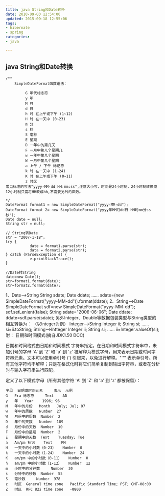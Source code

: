 ```yaml
---
title: java String和Date转换
date: 2010-09-03 12:54:00
updated: 2015-09-18 12:55:06
tags: 
- hibernate
- spring
categories: 
- java

---
```

## java String和Date转换
 

    /**
        SimpleDateFormat函数语法：
      
             G 年代标志符
             y 年
             M 月
             d 日
             h 时 在上午或下午 (1~12)
             H 时 在一天中 (0~23)
             m 分
             s 秒
             S 毫秒
             E 星期
             D 一年中的第几天
             F 一月中第几个星期几
             w 一年中第几个星期
             W 一月中第几个星期
             a 上午 / 下午 标记符
             k 时 在一天中 (1~24)
             K 时 在上午或下午 (0~11)
             z 时区
    常见标准的写法"yyyy-MM-dd HH:mm:ss",注意大小写，时间是24小时制，24小时制转换成12小时制只需将HH改成hh,不需要另外的函数。


<!--more-->


    */
    DateFormat format1 = new SimpleDateFormat("yyyy-MM-dd");        
    DateFormat format 2= new SimpleDateFormat("yyyy年MM月dd日 HH时mm分ss秒");        
    Date date = null;   
    String str = null;                 
               
    // String转Date   
    str = "2007-1-18";         
    try {   
               date = format1.parse(str);  
               data = format2.parse(str);
    } catch (ParseException e) {   
               e.printStackTrace();   
    }   
            
    //Date转String
    date=new Date();
    str=format1.format(date);
    str=format2.format(date);

1、Date——>String
String sdate;
Date ddate;
……
sdate=(new SimpleDateFormat("yyyy-MM-dd")).format(ddate);
2、String——>Date
SimpleDateFormat sdf=new SimpleDateFormat("yyyy-MM-dd");
sdf.setLenient(false);
String sdate="2006-06-06";
Date ddate;
ddate=sdf.parse(sdate);
另外Integer、Double等数据包装类型与String类型的相互转换为：
（以Integer为例）
Integer——>String
Integer ii;
String si;
……
si=ii.toString;
String——>Intteger
Integer ii;
String si;
……
ii=Integer.valueOf(si);
附：
日期和时间模式(摘自JDK1.50 DOC)

日期和时间格式由日期和时间模式 字符串指定。在日期和时间模式字符串中，未加引号的字母 'A' 到 'Z' 和 'a' 到 'z' 被解释为模式字母，用来表示日期或时间字符串元素。文本可以使用单引号 (') 引起来，以免进行解释。"''" 表示单引号。所有其他字符均不解释；只是在格式化时将它们简单复制到输出字符串，或者在分析时与输入字符串进行匹配。

定义了以下模式字母（所有其他字符 'A' 到 'Z' 和 'a' 到 'z' 都被保留）：

    字母 	日期或时间元素 	表示 	示例
    G 	Era 标志符 	Text 	AD
    y 	年 	Year 	1996; 96
    M 	年中的月份 	Month 	July; Jul; 07
    w 	年中的周数 	Number 	27
    W 	月份中的周数 	Number 	2
    D 	年中的天数 	Number 	189
    d 	月份中的天数 	Number 	10
    F 	月份中的星期 	Number 	2
    E 	星期中的天数 	Text 	Tuesday; Tue
    a 	Am/pm 标记 	Text 	PM
    H 	一天中的小时数（0-23） 	Number 	0
    k 	一天中的小时数（1-24） 	Number 	24
    K 	am/pm 中的小时数（0-11） 	Number 	0
    h 	am/pm 中的小时数（1-12） 	Number 	12
    m 	小时中的分钟数 	Number 	30
    s 	分钟中的秒数 	Number 	55
    S 	毫秒数 	Number 	978
    z 	时区 	General time zone 	Pacific Standard Time; PST; GMT-08:00
    Z 	时区 	RFC 822 time zone 	-0800